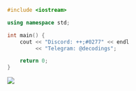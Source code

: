 ```cpp
#include <iostream>

using namespace std;

int main() {
    cout << "Discord: ++;#0277" << endl
         << "Telegram: @decodings";

    return 0;
}
```
![](https://komarev.com/ghpvc/?username=decodings&color=000000&style=for-the-badge&label=Visits)
